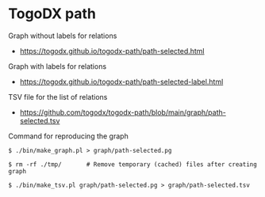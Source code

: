 # TogoDX path

Graph without labels for relations
* https://togodx.github.io/togodx-path/path-selected.html

Graph with labels for relations
* https://togodx.github.io/togodx-path/path-selected-label.html

TSV file for the list of relations
* https://github.com/togodx/togodx-path/blob/main/graph/path-selected.tsv

Command for reproducing the graph
```
$ ./bin/make_graph.pl > graph/path-selected.pg

$ rm -rf ./tmp/       # Remove temporary (cached) files after creating graph
```
```
$ ./bin/make_tsv.pl graph/path-selected.pg > graph/path-selected.tsv
```

